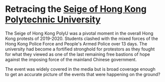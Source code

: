 # Retracing the [Seige of Hong Kong Polytechnic University](https://en.wikipedia.org/wiki/Siege_of_the_Hong_Kong_Polytechnic_University)

The Seige of Hong Kong PolyU was a pivotal moment in the overall Hong Kong protests of 2019-2020. Students clashed with the mixed forces of the Hong Kong Police Force and People's Armed Police over 13 days. The university had become a fortified stronghold for protestors as they fought for what they viewed as one of the last remaining free bastions of hope against the imposing force of the mainland Chinese government.

The event was widely covered in the media but is broad coverage enough to get an accurate picture of the events that were happening on the ground?